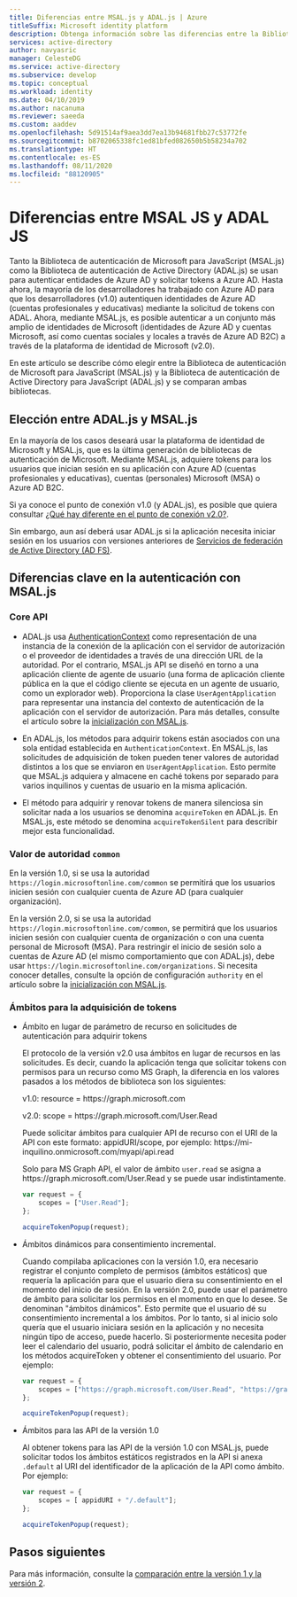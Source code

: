 ```yaml
---
title: Diferencias entre MSAL.js y ADAL.js | Azure
titleSuffix: Microsoft identity platform
description: Obtenga información sobre las diferencias entre la Biblioteca de autenticación de Microsoft para JavaScript (MSAL.js) y la Biblioteca de autenticación de Active Directory para JavaScript (ADAL.js) y cómo elegir cuál usar.
services: active-directory
author: navyasric
manager: CelesteDG
ms.service: active-directory
ms.subservice: develop
ms.topic: conceptual
ms.workload: identity
ms.date: 04/10/2019
ms.author: nacanuma
ms.reviewer: saeeda
ms.custom: aaddev
ms.openlocfilehash: 5d91514af9aea3dd7ea13b94681fbb27c53772fe
ms.sourcegitcommit: b8702065338fc1ed81bfed082650b5b58234a702
ms.translationtype: HT
ms.contentlocale: es-ES
ms.lasthandoff: 08/11/2020
ms.locfileid: "88120905"
---
```

# <a name="differences-between-msal-js-and-adal-js"></a>Diferencias entre MSAL JS y ADAL JS

Tanto la Biblioteca de autenticación de Microsoft para JavaScript (MSAL.js) como la Biblioteca de autenticación de Active Directory (ADAL.js) se usan para autenticar entidades de Azure AD y solicitar tokens a Azure AD. Hasta ahora, la mayoría de los desarrolladores ha trabajado con Azure AD para que los desarrolladores (v1.0) autentiquen identidades de Azure AD (cuentas profesionales y educativas) mediante la solicitud de tokens con ADAL. Ahora, mediante MSAL.js, es posible autenticar a un conjunto más amplio de identidades de Microsoft (identidades de Azure AD y cuentas Microsoft, así como cuentas sociales y locales a través de Azure AD B2C) a través de la plataforma de identidad de Microsoft (v2.0).

En este artículo se describe cómo elegir entre la Biblioteca de autenticación de Microsoft para JavaScript (MSAL.js) y la Biblioteca de autenticación de Active Directory para JavaScript (ADAL.js) y se comparan ambas bibliotecas.

## <a name="choosing-between-adaljs-and-msaljs"></a>Elección entre ADAL.js y MSAL.js

En la mayoría de los casos deseará usar la plataforma de identidad de Microsoft y MSAL.js, que es la última generación de bibliotecas de autenticación de Microsoft. Mediante MSAL.js, adquiere tokens para los usuarios que inician sesión en su aplicación con Azure AD (cuentas profesionales y educativas), cuentas (personales) Microsoft (MSA) o Azure AD B2C.

Si ya conoce el punto de conexión v1.0 (y ADAL.js), es posible que quiera consultar [¿Qué hay diferente en el punto de conexión v2.0?](../azuread-dev/azure-ad-endpoint-comparison.md).

Sin embargo, aun así deberá usar ADAL.js si la aplicación necesita iniciar sesión en los usuarios con versiones anteriores de [Servicios de federación de Active Directory (AD FS)](/windows-server/identity/active-directory-federation-services).

## <a name="key-differences-in-authentication-with-msaljs"></a>Diferencias clave en la autenticación con MSAL.js

### <a name="core-api"></a>Core API

* ADAL.js usa [AuthenticationContext](https://github.com/AzureAD/azure-activedirectory-library-for-js/wiki/Config-authentication-context#authenticationcontext) como representación de una instancia de la conexión de la aplicación con el servidor de autorización o el proveedor de identidades a través de una dirección URL de la autoridad. Por el contrario, MSAL.js API se diseñó en torno a una aplicación cliente de agente de usuario (una forma de aplicación cliente pública en la que el código cliente se ejecuta en un agente de usuario, como un explorador web). Proporciona la clase `UserAgentApplication` para representar una instancia del contexto de autenticación de la aplicación con el servidor de autorización. Para más detalles, consulte el artículo sobre la [inicialización con MSAL.js](msal-js-initializing-client-applications.md).

* En ADAL.js, los métodos para adquirir tokens están asociados con una sola entidad establecida en `AuthenticationContext`. En MSAL.js, las solicitudes de adquisición de token pueden tener valores de autoridad distintos a los que se enviaron en `UserAgentApplication`. Esto permite que MSAL.js adquiera y almacene en caché tokens por separado para varios inquilinos y cuentas de usuario en la misma aplicación.

* El método para adquirir y renovar tokens de manera silenciosa sin solicitar nada a los usuarios se denomina `acquireToken` en ADAL.js. En MSAL.js, este método se denomina `acquireTokenSilent` para describir mejor esta funcionalidad.

### <a name="authority-value-common"></a>Valor de autoridad `common`

En la versión 1.0, si se usa la autoridad `https://login.microsoftonline.com/common` se permitirá que los usuarios inicien sesión con cualquier cuenta de Azure AD (para cualquier organización).

En la versión 2.0, si se usa la autoridad `https://login.microsoftonline.com/common`, se permitirá que los usuarios inicien sesión con cualquier cuenta de organización o con una cuenta personal de Microsoft (MSA). Para restringir el inicio de sesión solo a cuentas de Azure AD (el mismo comportamiento que con ADAL.js), debe usar `https://login.microsoftonline.com/organizations`. Si necesita conocer detalles, consulte la opción de configuración `authority` en el artículo sobre la [inicialización con MSAL.js](msal-js-initializing-client-applications.md).

### <a name="scopes-for-acquiring-tokens"></a>Ámbitos para la adquisición de tokens
* Ámbito en lugar de parámetro de recurso en solicitudes de autenticación para adquirir tokens

    El protocolo de la versión v2.0 usa ámbitos en lugar de recursos en las solicitudes. Es decir, cuando la aplicación tenga que solicitar tokens con permisos para un recurso como MS Graph, la diferencia en los valores pasados a los métodos de biblioteca son los siguientes:

    v1.0: resource = https\://graph.microsoft.com

    v2.0: scope = https\://graph.microsoft.com/User.Read

    Puede solicitar ámbitos para cualquier API de recurso con el URI de la API con este formato: appidURI/scope, por ejemplo: https:\//mi-inquilino.onmicrosoft.com/myapi/api.read

    Solo para MS Graph API, el valor de ámbito `user.read` se asigna a https:\//graph.microsoft.com/User.Read y se puede usar indistintamente.

    ```javascript
    var request = {
        scopes = ["User.Read"];
    };

    acquireTokenPopup(request);   
    ```

* Ámbitos dinámicos para consentimiento incremental.

    Cuando compilaba aplicaciones con la versión 1.0, era necesario registrar el conjunto completo de permisos (ámbitos estáticos) que requería la aplicación para que el usuario diera su consentimiento en el momento del inicio de sesión. En la versión 2.0, puede usar el parámetro de ámbito para solicitar los permisos en el momento en que lo desee. Se denominan "ámbitos dinámicos". Esto permite que el usuario dé su consentimiento incremental a los ámbitos. Por lo tanto, si al inicio solo quería que el usuario iniciara sesión en la aplicación y no necesita ningún tipo de acceso, puede hacerlo. Si posteriormente necesita poder leer el calendario del usuario, podrá solicitar el ámbito de calendario en los métodos acquireToken y obtener el consentimiento del usuario. Por ejemplo:

    ```javascript
    var request = {
        scopes = ["https://graph.microsoft.com/User.Read", "https://graph.microsoft.com/Calendar.Read"];
    };

    acquireTokenPopup(request);   
    ```

* Ámbitos para las API de la versión 1.0

    Al obtener tokens para las API de la versión 1.0 con MSAL.js, puede solicitar todos los ámbitos estáticos registrados en la API si anexa `.default` al URI del identificador de la aplicación de la API como ámbito. Por ejemplo:

    ```javascript
    var request = {
        scopes = [ appidURI + "/.default"];
    };

    acquireTokenPopup(request);
    ```

## <a name="next-steps"></a>Pasos siguientes
Para más información, consulte la [comparación entre la versión 1 y la versión 2](../azuread-dev/azure-ad-endpoint-comparison.md).